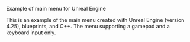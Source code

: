 Example of main menu for Unreal Engine

This is an example of the main menu created with Unreal Engine (version 4.25), blueprints, and C++. The menu supporting a gamepad and a keyboard input only.
